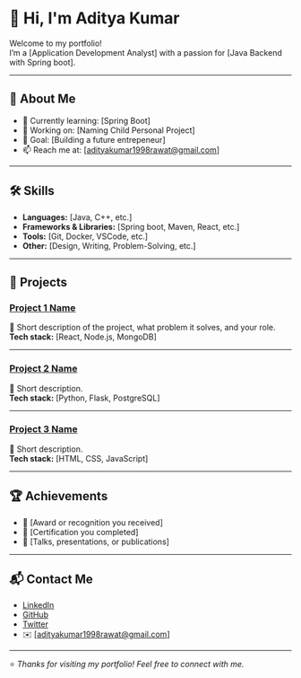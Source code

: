 # 👋 Hi, I'm Aditya Kumar

Welcome to my portfolio!  
I’m a [Application Development Analyst] with a passion for [Java Backend with Spring boot].  

---

## 🚀 About Me
- 🌱 Currently learning: [Spring Boot]
- 💼 Working on: [Naming Child Personal Project]
- 🎯 Goal: [Building a future entrepeneur]
- 📫 Reach me at: [adityakumar1998rawat@gmail.com]

---

## 🛠️ Skills
- **Languages:** [Java, C++, etc.]
- **Frameworks & Libraries:** [Spring boot, Maven, React, etc.]
- **Tools:** [Git, Docker, VSCode, etc.]
- **Other:** [Design, Writing, Problem-Solving, etc.]

---

## 📂 Projects

### [Project 1 Name](link-to-project)
📌 Short description of the project, what problem it solves, and your role.  
**Tech stack:** [React, Node.js, MongoDB]

---

### [Project 2 Name](link-to-project)
📌 Short description.  
**Tech stack:** [Python, Flask, PostgreSQL]

---

### [Project 3 Name](link-to-project)
📌 Short description.  
**Tech stack:** [HTML, CSS, JavaScript]

---

## 🏆 Achievements
- 🥇 [Award or recognition you received]
- 📜 [Certification you completed]
- 🎤 [Talks, presentations, or publications]

---

## 📬 Contact Me
- [LinkedIn](https://www.linkedin.com/in/Addiraw)  
- [GitHub](https://github.com/Addiraw)  
- [Twitter](https://twitter.com/Addiraw)  
- ✉️ [adityakumar1998rawat@gmail.com]  

---

⭐️ *Thanks for visiting my portfolio! Feel free to connect with me.*
